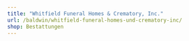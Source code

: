 ```yaml
---
title: "Whitfield Funeral Homes & Crematory, Inc."
url: /baldwin/whitfield-funeral-homes-und-crematory-inc/
shop: Bestattungen
---
```

